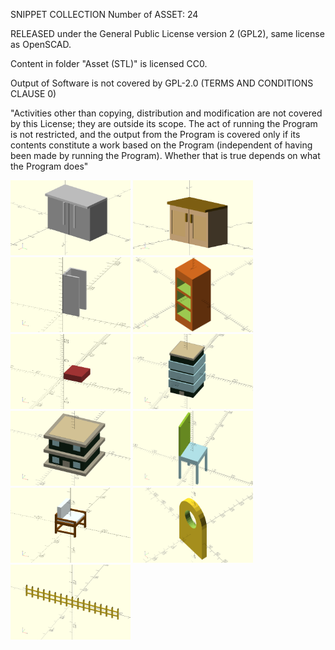 SNIPPET COLLECTION 
Number of ASSET: 24

RELEASED under the General Public License version 2 (GPL2), same license as OpenSCAD.

Content in folder "Asset (STL)" is licensed CC0.

Output of Software is not covered by GPL-2.0 (TERMS AND CONDITIONS CLAUSE 0)

"Activities other than copying, distribution and modification are not covered by this License; they are outside its scope. The act of running the Program is not restricted, and the output from the Program is covered only if its contents constitute a work based on the Program (independent of having been made by running the Program). Whether that is true depends on what the Program does"

<p float="left">
<img title="a title" alt="Alt text" src="/Image/Base cabinet (Gray).png" width="192" height="120">
<img title="a title" alt="Alt text" src="/Image/Base cabinet (Wood).png" width="192" height="120">
<img title="a title" alt="Alt text" src="/Image/Beam_C.png" width="192" height="120">
<img title="a title" alt="Alt text" src="/Image/Bookshelf.png" width="192" height="120">
<img title="a title" alt="Alt text" src="/Image/Bricks.png" width="192" height="120">


<img title="a title" alt="Alt text" src="/Image/Building_01.png" width="192" height="120">
<img title="a title" alt="Alt text" src="/Image/Building_02.png" width="192" height="120">
<img title="a title" alt="Alt text" src="/Image/Chair.png" width="192" height="120">

<img title="a title" alt="Alt text" src="/Image/Chair_02.png" width="192" height="120">
<img title="a title" alt="Alt text" src="/Image/Eyebolt.png" width="192" height="120">
<img title="a title" alt="Alt text" src="/Image/Fence.png" width="192" height="120">

</p>
